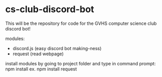 # cs-club-discord-bot

This will be the repository for code for the GVHS computer science club discord bot!

modules:
- discord.js (easy discord bot making-ness)
- request (read webpage)

install modules by going to project folder and type in command prompt:
  npm install <module name>
  ex. npm install request
